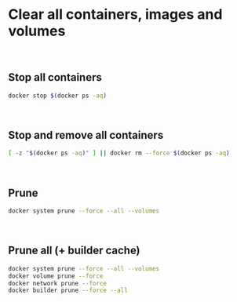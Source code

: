 # Clear all containers, images and volumes

<br>

## Stop all containers
```bash
docker stop $(docker ps -aq)
```

<br>

## Stop and remove all containers
```bash
[ -z "$(docker ps -aq)" ] || docker rm --force $(docker ps -aq)
```

<br>

## Prune
```bash
docker system prune --force --all --volumes
```

<br>

## Prune all (+ builder cache)
```bash
docker system prune --force --all --volumes
docker volume prune --force
docker network prune --force
docker builder prune --force --all
```